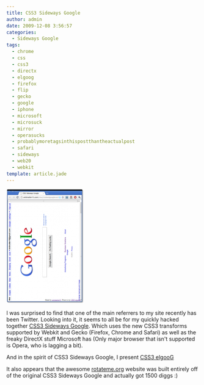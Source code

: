 ```yaml
---
title: CSS3 Sideways Google
author: admin
date: 2009-12-08 3:56:57
categories:
  - Sideways Google
tags: 
  - chrome
  - css
  - css3
  - directx
  - elgoog
  - firefox
  - flip
  - gecko
  - google
  - iphone
  - microsoft
  - microsuck
  - mirror
  - operasucks
  - probablymoretagsinthispostthantheactualpost
  - safari
  - sideways
  - web20
  - webkit
template: article.jade
---
```


[![](Screenshot-202x300.png "Screenshot")](Screenshot.png)

I was surprised to find that one of the main referrers to my site recently has been Twitter. Looking into it, it seems to all be for my quickly hacked together [CSS3 Sideways Google](http://antimatter15.com/misc/rotatedgooglecss3.html). Which uses the new CSS3 transforms supported by Webkit and Gecko (Firefox, Chrome and Safari) as well as the freaky DirectX stuff Microsoft has (Only major browser that isn't supported is Opera, who is lagging a bit).

And in the spirit of CSS3 Sideways Google, I present [CSS3 elgooG](http://antimatter15.com/misc/elgoogcss3.html)

It also appears that the awesome [rotateme.org](http://rotateme.org) website was built entirely off of the original CSS3 Sideways Google and actually got 1500 diggs :)
